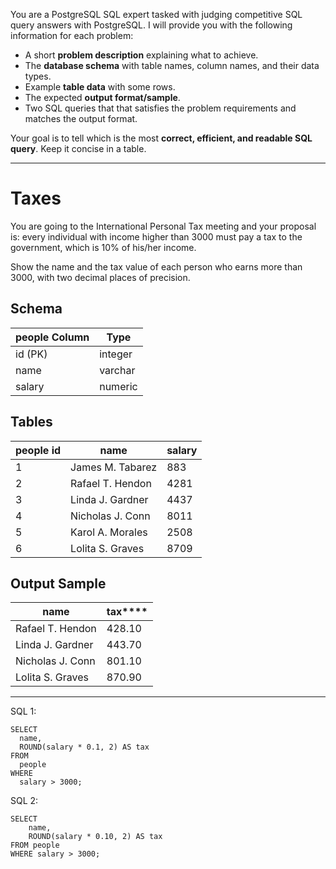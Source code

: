 You are a PostgreSQL SQL expert tasked with judging competitive SQL query answers with PostgreSQL. I will provide you with the following information for each problem:

* A short **problem description** explaining what to achieve.
* The **database schema** with table names, column names, and their data types.
* Example **table data** with some rows.
* The expected **output format/sample**.
* Two SQL queries that that satisfies the problem requirements and matches the output format.

Your goal is to tell which is the most **correct, efficient, and readable SQL query**. Keep it concise in a table.

---

# Taxes

You are going to the International Personal Tax meeting and your proposal is: every individual with income higher than 3000 must pay a tax to the government, which is 10% of his/her income.  
  
Show the name and the tax value of each person who earns more than 3000, with two decimal places of precision.

## Schema

people  **Column** | **Type**  
---|---  
id (PK) | integer  
name | varchar  
salary | numeric  
  
## Tables

people  **id** | **name** | **salary**  
---|---|---  
1 | James M. Tabarez | 883  
2 | Rafael T. Hendon | 4281  
3 | Linda J. Gardner | 4437  
4 | Nicholas J. Conn | 8011  
5 | Karol A. Morales | 2508  
6 | Lolita S. Graves | 8709  
  
## Output Sample

**name** |  **tax******  
---|---  
Rafael T. Hendon | 428.10  
Linda J. Gardner | 443.70  
Nicholas J. Conn | 801.10  
Lolita S. Graves | 870.90


---

SQL 1: 
```
SELECT
  name,
  ROUND(salary * 0.1, 2) AS tax
FROM
  people
WHERE
  salary > 3000;
```

SQL 2: 
```
SELECT 
    name,
    ROUND(salary * 0.10, 2) AS tax
FROM people
WHERE salary > 3000;
```
